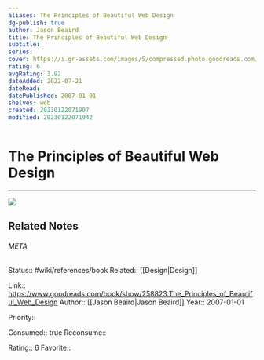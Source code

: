 ```yaml
---
aliases: The Principles of Beautiful Web Design
dg-publish: true
author: Jason Beaird
title: The Principles of Beautiful Web Design
subtitle: 
series: 
cover: https://i.gr-assets.com/images/S/compressed.photo.goodreads.com/books/1436377686l/258823._SX318_.jpg
rating: 6
avgRating: 3.92
dateAdded: 2022-07-21
dateRead: 
datePublished: 2007-01-01
shelves: web
created: 20230122071907
modified: 20230122071942
---
```

# The Principles of Beautiful Web Design
---
![](https://i.gr-assets.com/images/S/compressed.photo.goodreads.com/books/1436377686l/258823._SX318_.jpg)

## Related Notes




###### META
Status:: #wiki/references/book
Related:: [[Design\|Design]]

Link:: https://www.goodreads.com/book/show/258823.The_Principles_of_Beautiful_Web_Design
Author:: [[Jason Beaird\|Jason Beaird]]
Year:: 2007-01-01

Priority:: 

Consumed:: true
Reconsume:: 

Rating:: 6
Favorite:: 
